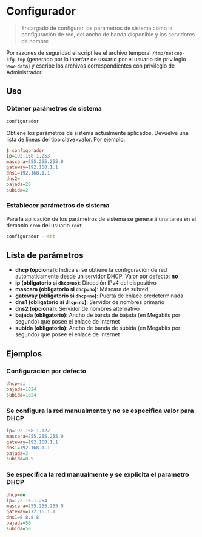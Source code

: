 Configurador
==================================
> Encargado de configurar los parámetros de sistema como la configuración de red, del ancho de banda disponible y los servidores de nombre

Por razones de seguridad el script lee el archivo  temporal `/tmp/netcop-cfg.tmp` (generado por la interfaz de usuario por el usuario sin privilegio `www-data`) y escribe los archivos correspondientes con privilegio de Administrador.

Uso
----------------------------------
### Obtener parámetros de sistema
```bash
configurador
```

Obtiene los parámetros de sistema actualmente aplicados. Devuelve una lista de lineas del tipo clave=valor. Por ejemplo:

```ini
$ configurador
ip=192.168.1.253
mascara=255.255.255.0
gateway=192.168.1.1
dns1=192.168.1.1
dns2=
bajada=20
subida=2
```

### Establecer parámetros de sistema
Para la aplicación de los parámetros de sistema se generará una tarea en el demonio `cron` del usuario `root`

```bash
configurador --set
```

Lista de parámetros
------------------------------------------------
* **dhcp (opcional)**: Indica si se obtiene la configuración de red automaticamente desde un servidor DHCP. Valor por defecto: __no__
* **ip (obligatorio si `dhcp=no`)**:  Dirección IPv4 del dispositivo
* **mascara (obligatorio si `dhcp=no`)**: Máscara de subred
* **gateway (obligatorio si `dhcp=no`)**: Puerta de enlace predeterminada
* **dns1 (obligatorio si `dhcp=no`)**: Servidor de nombres primario
* **dns2 (opcional)**: Servidor de nombres alternativo
* **bajada (obligatorio)**: Ancho de banda de bajada (en Megabits por segundo) que posee el enlace de Internet
* **subida (obligatorio)**: Ancho de banda de subida (en Megabits por segundo) que posee el enlace de Internet

Ejemplos
------------------------------------------------
### Configuración por defecto
```ini
dhcp=si
bajada=1024
subida=1024
```
### Se configura la red manualmente y no se especifica valor para DHCP
```ini
ip=192.168.1.122
mascara=255.255.255.0
gateway=192.168.1.1
dns1=192.168.1.1
bajada=3
subida=0.5
```
### Se especifica la red manualmente y se explicita el parametro DHCP
```ini
dhcp=no
ip=172.16.1.254
mascara=255.255.255.0
gateway=172.16.1.1
dns1=8.8.8.8
bajada=50
subida=50
```
